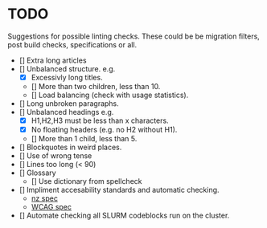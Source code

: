 # TODO

Suggestions for possible linting checks.
These could be be migration filters, post build checks, specifications or all.

- [] Extra long articles
- [] Unbalanced structure. e.g.
  - [X] Excessivly long titles.
  - [] More than two children, less than 10.
  - [] Load balancing (check with usage statistics).
- [] Long unbroken paragraphs.
- [] Unbalanced headings e.g.
  - [X] H1,H2,H3 must be less than x characters.
  - [X] No floating headers (e.g. no H2 without H1).
  - [] More than 1 child, less than 5.
- [] Blockquotes in weird places.
- [] Use of wrong tense
- [] Lines too long (< 90)
- [] Glossary
  - [] Use dictionary from spellcheck
- [] Impliment accesability standards and automatic checking.
  - [nz spec](https://www.digital.govt.nz/standards-and-guidance/nz-government-web-standards/web-accessibility-standard-1-1/)
  - [WCAG spec](https://www.w3.org/TR/WCAG21/)
- [] Automate checking all SLURM codeblocks run on the cluster.